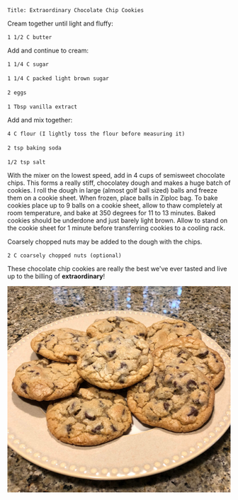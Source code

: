 ~~~ recipe-info
Title: Extraordinary Chocolate Chip Cookies
~~~

Cream together until light and fluffy:

~~~ recipe-ingredients
1 1/2 C butter
~~~

Add and continue to cream:

~~~ recipe-ingredients
1 1/4 C sugar

1 1/4 C packed light brown sugar

2 eggs

1 Tbsp vanilla extract
~~~

Add and mix together:

~~~ recipe-ingredients
4 C flour (I lightly toss the flour before measuring it)

2 tsp baking soda

1/2 tsp salt
~~~

With the mixer on the lowest speed, add in 4 cups of semisweet chocolate chips. This forms a really
stiff, chocolatey dough and makes a huge batch of cookies. I roll the dough in large (almost golf
ball sized) balls and freeze them on a cookie sheet. When frozen, place balls in Ziploc bag. To bake
cookies place up to 9 balls on a cookie sheet, allow to thaw completely at room temperature, and
bake at 350 degrees for 11 to 13 minutes. Baked cookies should be underdone and just barely light
brown. Allow to stand on the cookie sheet for 1 minute before transferring cookies to a cooling
rack.

Coarsely chopped nuts may be added to the dough with the chips.

~~~ recipe-ingredients
2 C coarsely chopped nuts (optional)
~~~

These chocolate chip cookies are really the best we've ever tasted and live up to the billing of
**extraordinary**!

![Extraordinary Chocolate Chip Cookies](ExtraordinaryChocolateChipCookies.jpg "Extraordinary Chocolate Chip Cookies")
